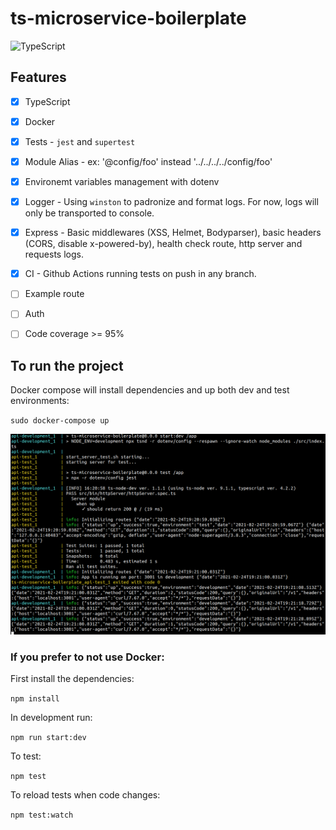 # ts-microservice-boilerplate

![TypeScript](https://external-content.duckduckgo.com/iu/?u=https%3A%2F%2Fmobilemancerblog.blob.core.windows.net%2Fblog%2F2016%2F08%2FTypeScript.png&f=1&nofb=1 "TypeScript Banner")

## Features

- [x] TypeScript
- [x] Docker
- [x] Tests - `jest` and `supertest`
- [x] Module Alias - ex: '@config/foo' instead '../../../../config/foo'
- [x] Environemt variables management with dotenv
- [x] Logger - Using `winston` to padronize and format logs. For now, logs will only be transported to console.
- [x] Express - Basic middlewares (XSS, Helmet, Bodyparser), basic headers (CORS, disable x-powered-by), health check route, http server and requests logs. 
- [x] CI - Github Actions running tests on push in any branch.
- [ ] Example route
- [ ] Auth
- [ ] Code coverage >= 95%


## To run the project

Docker compose will install dependencies and up both dev and test environments:

`sudo docker-compose up`

![Docker Compose](./docs/docker-compose-up.png "Terminal running docker compose with logs from dev and test containers")
### If you prefer to not use Docker:

First install the dependencies:

`npm install`

In development run:

`npm run start:dev`

To test:

`npm test`

To reload tests when code changes:

`npm test:watch`
